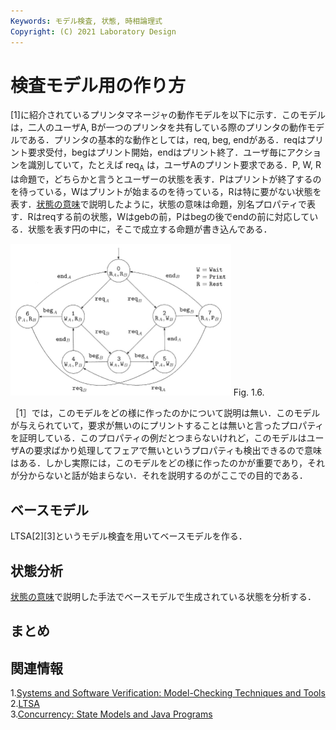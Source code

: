 ```yaml
---
Keywords: モデル検査, 状態, 時相論理式  
Copyright: (C) 2021 Laboratory Design  
---
```


# 検査モデル用の作り方  
[1]に紹介されているプリンタマネージャの動作モデルを以下に示す．このモデルは，二人のユーザA, Bが一つのプリンタを共有している際のプリンタの動作モデルである．プリンタの基本的な動作としては，req, beg, endがある．reqはプリント要求受付，begはプリント開始，endはプリント終了．ユーザ毎にアクションを識別していて，たとえば req<sub>A</sub> は，ユーザAのプリント要求である．P, W, Rは命題で，どちらかと言うとユーザーの状態を表す．Pはプリントが終了するのを待っている，Wはプリントが始まるのを待っている，Rは特に要がない状態を表す．[状態の意味](https://embresearch.com/?post=20211006_state_logic)で説明したように，状態の意味は命題，別名プロパティで表す．Rはreqする前の状態，Wはgebの前，Pはbegの後でendの前に対応している．状態を表す円の中に，そこで成立する命題が書き込んである．

<img src="Fig1-6.jpg" title="A printer manager" width=70%>  
Fig. 1.6.  


［1］では，このモデルをどの様に作ったのかについて説明は無い．このモデルが与えられていて，要求が無いのにプリントすることは無いと言ったプロパティを証明している．このプロパティの例だとつまらないけれど，このモデルはユーザAの要求ばかり処理してフェアで無いというプロパティも検出できるので意味はある．しかし実際には，このモデルをどの様に作ったのかが重要であり，それが分からないと話が始まらない．それを説明するのがここでの目的である．

## ベースモデル
LTSA[2][3]というモデル検査を用いてベースモデルを作る．

## 状態分析

[状態の意味](https://embresearch.com/?post=20211006_state_logic)で説明した手法でベースモデルで生成されている状態を分析する．

## まとめ  


## 関連情報  
1.[Systems and Software Verification: Model-Checking Techniques and Tools](https://amzn.to/3FmU9xG)  
2.[LTSA](https://www.doc.ic.ac.uk/ltsa/)  
3.[Concurrency: State Models and Java Programs](https://amzn.to/3mxg3Wj)
